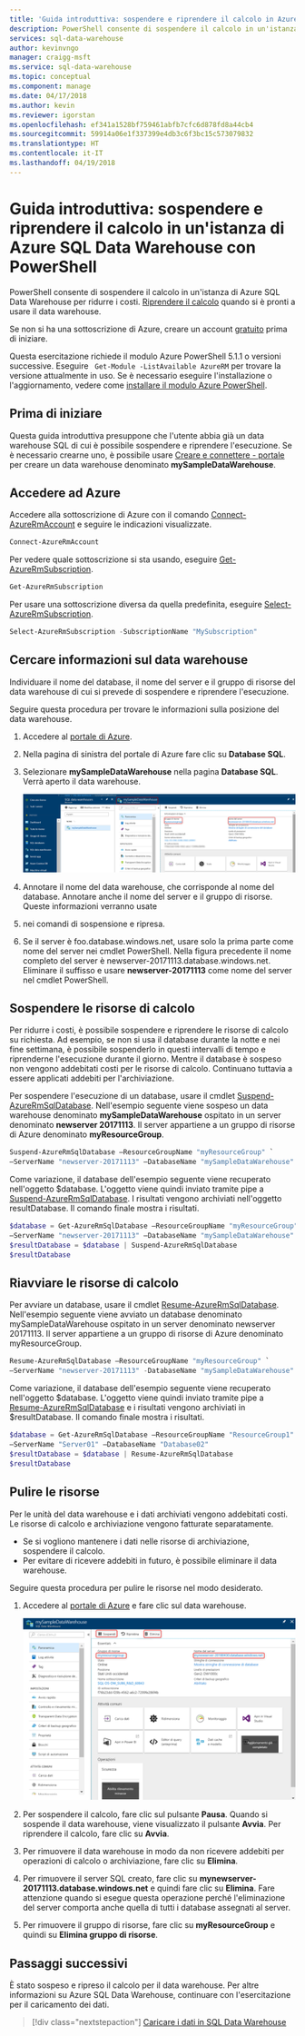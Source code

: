 ```yaml
---
title: 'Guida introduttiva: sospendere e riprendere il calcolo in Azure SQL Data Warehouse - PowerShell | Microsoft Docs'
description: PowerShell consente di sospendere il calcolo in un'istanza di Azure SQL Data Warehouse per ridurre i costi. Riprendere il calcolo quando si è pronti a usare il data warehouse.
services: sql-data-warehouse
author: kevinvngo
manager: craigg-msft
ms.service: sql-data-warehouse
ms.topic: conceptual
ms.component: manage
ms.date: 04/17/2018
ms.author: kevin
ms.reviewer: igorstan
ms.openlocfilehash: ef341a1528bf759461abfb7cfc6d878fd8a44cb4
ms.sourcegitcommit: 59914a06e1f337399e4db3c6f3bc15c573079832
ms.translationtype: HT
ms.contentlocale: it-IT
ms.lasthandoff: 04/19/2018
---
```

# <a name="quickstart-pause-and-resume-compute-in-azure-sql-data-warehouse-with-powershell"></a>Guida introduttiva: sospendere e riprendere il calcolo in un'istanza di Azure SQL Data Warehouse con PowerShell
PowerShell consente di sospendere il calcolo in un'istanza di Azure SQL Data Warehouse per ridurre i costi. [Riprendere il calcolo](sql-data-warehouse-manage-compute-overview.md) quando si è pronti a usare il data warehouse.

Se non si ha una sottoscrizione di Azure, creare un account [gratuito](https://azure.microsoft.com/free/) prima di iniziare.

Questa esercitazione richiede il modulo Azure PowerShell 5.1.1 o versioni successive. Eseguire ` Get-Module -ListAvailable AzureRM` per trovare la versione attualmente in uso. Se è necessario eseguire l'installazione o l'aggiornamento, vedere come [installare il modulo Azure PowerShell](/powershell/azure/install-azurerm-ps.md).

## <a name="before-you-begin"></a>Prima di iniziare

Questa guida introduttiva presuppone che l'utente abbia già un data warehouse SQL di cui è possibile sospendere e riprendere l'esecuzione. Se è necessario crearne uno, è possibile usare [Creare e connettere - portale](create-data-warehouse-portal.md) per creare un data warehouse denominato **mySampleDataWarehouse**.

## <a name="log-in-to-azure"></a>Accedere ad Azure

Accedere alla sottoscrizione di Azure con il comando [Connect-AzureRmAccount](/powershell/module/azurerm.profile/connect-azurermaccount) e seguire le indicazioni visualizzate.

```powershell
Connect-AzureRmAccount
```

Per vedere quale sottoscrizione si sta usando, eseguire [Get-AzureRmSubscription](/powershell/module/azurerm.profile/get-azurermsubscription).

```powershell
Get-AzureRmSubscription
```

Per usare una sottoscrizione diversa da quella predefinita, eseguire [Select-AzureRmSubscription](/powershell/module/azurerm.profile/select-azurermsubscription).

```powershell
Select-AzureRmSubscription -SubscriptionName "MySubscription"
```

## <a name="look-up-data-warehouse-information"></a>Cercare informazioni sul data warehouse

Individuare il nome del database, il nome del server e il gruppo di risorse del data warehouse di cui si prevede di sospendere e riprendere l'esecuzione.

Seguire questa procedura per trovare le informazioni sulla posizione del data warehouse.

1. Accedere al [portale di Azure](https://portal.azure.com/).
2. Nella pagina di sinistra del portale di Azure fare clic su **Database SQL**.
3. Selezionare **mySampleDataWarehouse** nella pagina **Database SQL**. Verrà aperto il data warehouse.

    ![Nome del server e gruppo di risorse](media/pause-and-resume-compute-powershell/locate-data-warehouse-information.png)

4. Annotare il nome del data warehouse, che corrisponde al nome del database. Annotare anche il nome del server e il gruppo di risorse. Queste informazioni verranno usate
5.  nei comandi di sospensione e ripresa.
6. Se il server è foo.database.windows.net, usare solo la prima parte come nome del server nei cmdlet PowerShell. Nella figura precedente il nome completo del server è newserver-20171113.database.windows.net. Eliminare il suffisso e usare **newserver-20171113** come nome del server nel cmdlet PowerShell.

## <a name="pause-compute"></a>Sospendere le risorse di calcolo
Per ridurre i costi, è possibile sospendere e riprendere le risorse di calcolo su richiesta. Ad esempio, se non si usa il database durante la notte e nei fine settimana, è possibile sospenderlo in questi intervalli di tempo e riprenderne l'esecuzione durante il giorno. Mentre il database è sospeso non vengono addebitati costi per le risorse di calcolo. Continuano tuttavia a essere applicati addebiti per l'archiviazione.

Per sospendere l'esecuzione di un database, usare il cmdlet [Suspend-AzureRmSqlDatabase](/powershell/module/azurerm.sql/suspend-azurermsqldatabase.md). Nell'esempio seguente viene sospeso un data warehouse denominato **mySampleDataWarehouse** ospitato in un server denominato **newserver 20171113**. Il server appartiene a un gruppo di risorse di Azure denominato **myResourceGroup**.


```Powershell
Suspend-AzureRmSqlDatabase –ResourceGroupName "myResourceGroup" `
–ServerName "newserver-20171113" –DatabaseName "mySampleDataWarehouse"
```

Come variazione, il database dell'esempio seguente viene recuperato nell'oggetto $database. L'oggetto viene quindi inviato tramite pipe a [Suspend-AzureRmSqlDatabase](/powershell/module/azurerm.sql/suspend-azurermsqldatabase). I risultati vengono archiviati nell'oggetto resultDatabase. Il comando finale mostra i risultati.

```Powershell
$database = Get-AzureRmSqlDatabase –ResourceGroupName "myResourceGroup" `
–ServerName "newserver-20171113" –DatabaseName "mySampleDataWarehouse"
$resultDatabase = $database | Suspend-AzureRmSqlDatabase
$resultDatabase
```


## <a name="resume-compute"></a>Riavviare le risorse di calcolo
Per avviare un database, usare il cmdlet [Resume-AzureRmSqlDatabase](/powershell/module/azurerm.sql/resume-azurermsqldatabase). Nell'esempio seguente viene avviato un database denominato mySampleDataWarehouse ospitato in un server denominato newserver 20171113. Il server appartiene a un gruppo di risorse di Azure denominato myResourceGroup.

```Powershell
Resume-AzureRmSqlDatabase –ResourceGroupName "myResourceGroup" `
–ServerName "newserver-20171113" -DatabaseName "mySampleDataWarehouse"
```

Come variazione, il database dell'esempio seguente viene recuperato nell'oggetto $database. L'oggetto viene quindi inviato tramite pipe a [Resume-AzureRmSqlDatabase](/powershell/module/azurerm.sql/resume-azurermsqldatabase.md) e i risultati vengono archiviati in $resultDatabase. Il comando finale mostra i risultati.

```Powershell
$database = Get-AzureRmSqlDatabase –ResourceGroupName "ResourceGroup1" `
–ServerName "Server01" –DatabaseName "Database02"
$resultDatabase = $database | Resume-AzureRmSqlDatabase
$resultDatabase
```

## <a name="clean-up-resources"></a>Pulire le risorse

Per le unità del data warehouse e i dati archiviati vengono addebitati costi. Le risorse di calcolo e archiviazione vengono fatturate separatamente.

- Se si vogliono mantenere i dati nelle risorse di archiviazione, sospendere il calcolo.
- Per evitare di ricevere addebiti in futuro, è possibile eliminare il data warehouse.

Seguire questa procedura per pulire le risorse nel modo desiderato.

1. Accedere al [portale di Azure](https://portal.azure.com) e fare clic sul data warehouse.

    ![Pulire le risorse](media/load-data-from-azure-blob-storage-using-polybase/clean-up-resources.png)

1. Per sospendere il calcolo, fare clic sul pulsante **Pausa**. Quando si sospende il data warehouse, viene visualizzato il pulsante **Avvia**.  Per riprendere il calcolo, fare clic su **Avvia**.

2. Per rimuovere il data warehouse in modo da non ricevere addebiti per operazioni di calcolo o archiviazione, fare clic su **Elimina**.

3. Per rimuovere il server SQL creato, fare clic su **mynewserver-20171113.database.windows.net** e quindi fare clic su **Elimina**.  Fare attenzione quando si esegue questa operazione perché l'eliminazione del server comporta anche quella di tutti i database assegnati al server.

4. Per rimuovere il gruppo di risorse, fare clic su **myResourceGroup** e quindi su **Elimina gruppo di risorse**.


## <a name="next-steps"></a>Passaggi successivi
È stato sospeso e ripreso il calcolo per il data warehouse. Per altre informazioni su Azure SQL Data Warehouse, continuare con l'esercitazione per il caricamento dei dati.

> [!div class="nextstepaction"]
>[Caricare i dati in SQL Data Warehouse](load-data-from-azure-blob-storage-using-polybase.md)
